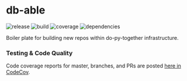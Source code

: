 # db-able
![release](https://img.shields.io/github/package-json/v/timdaviss/db-abledb-able?label=release&logo=release&style=flat-square)
![build](https://img.shields.io/github/workflow/status/timdaviss/db-able/test?style=flat-square)
![coverage](https://img.shields.io/codecov/c/github/timdaviss/db-able?style=flat-square)
![dependencies](https://img.shields.io/librariesio/release/pypi/db-able?style=flat-square)

Boiler plate for building new repos within do-py-together infrastructure.

### Testing & Code Quality
Code coverage reports for master, branches, and PRs 
are posted [here in CodeCov](https://codecov.io/gh/timdaviss/db-able).
